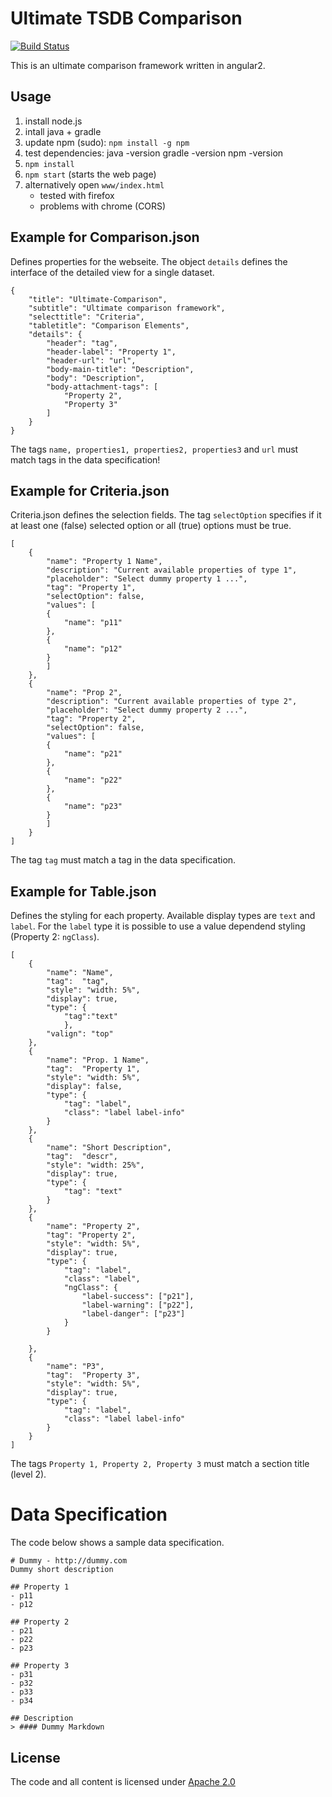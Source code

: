 # Ultimate TSDB Comparison

[![Build Status](https://travis-ci.org/ultimate-comparisons/ultimate-comparison-BASE.svg?branch=master)](https://travis-ci.org/ultimate-comparisons/ultimate-comparison-BASE)

This is an ultimate comparison framework written in angular2.

## Usage
1. install node.js
2. intall java + gradle
3. update npm (sudo): `npm install -g npm`
4. test dependencies:
        java -version
        gradle -version
        npm -version        
4. `npm install`
5. `npm start` (starts the web page)
5. alternatively open `www/index.html`
    - tested with firefox
    - problems with chrome (CORS)

## Example for Comparison.json
Defines properties for the webseite. The object `details` defines the interface of the detailed view for a single dataset.

    {
        "title": "Ultimate-Comparison",
        "subtitle": "Ultimate comparison framework",
        "selecttitle": "Criteria",
        "tabletitle": "Comparison Elements",
        "details": {
            "header": "tag",
            "header-label": "Property 1",
            "header-url": "url",
            "body-main-title": "Description",
            "body": "Description",
            "body-attachment-tags": [
                "Property 2",
                "Property 3"
            ]
        }
    }
The tags `name, properties1, properties2, properties3` and  `url` must match tags in the data specification!

## Example for Criteria.json
Criteria.json defines the selection fields. The tag `selectOption` specifies if it at least one (false) selected option or all (true) options must be true.

    [
        {
            "name": "Property 1 Name",
            "description": "Current available properties of type 1",
            "placeholder": "Select dummy property 1 ...",
            "tag": "Property 1",
            "selectOption": false,
            "values": [
            {
                "name": "p11"
            },
            {
                "name": "p12"
            }
            ]
        },
        {
            "name": "Prop 2",
            "description": "Current available properties of type 2",
            "placeholder": "Select dummy property 2 ...",
            "tag": "Property 2",
            "selectOption": false,
            "values": [
            {
                "name": "p21"
            },
            {
                "name": "p22"
            },
            {
                "name": "p23"
            }
            ]
        }
    ]

The tag `tag` must match a tag in the data specification.

## Example for Table.json
Defines the styling for each property. Available display types are `text` and `label`. For the `label` type it is possible to use a value dependend styling (Property 2: `ngClass`).

    [
        {
            "name": "Name",
            "tag":  "tag",
            "style": "width: 5%",
            "display": true,
            "type": {
                "tag":"text"
                },
            "valign": "top"    
        },
        {
            "name": "Prop. 1 Name",
            "tag":  "Property 1",
            "style": "width: 5%",
            "display": false,
            "type": {
                "tag": "label",
                "class": "label label-info"
            }
        },
        {
            "name": "Short Description",
            "tag":  "descr",
            "style": "width: 25%",
            "display": true,
            "type": {
                "tag": "text"
            }
        },
        {
            "name": "Property 2",
            "tag": "Property 2",
            "style": "width: 5%",
            "display": true,
            "type": {
                "tag": "label",
                "class": "label",
                "ngClass": {
                    "label-success": ["p21"],
                    "label-warning": ["p22"],
                    "label-danger": ["p23"]
                }
            }
            
        },
        {
            "name": "P3",
            "tag":  "Property 3",
            "style": "width: 5%",
            "display": true,
            "type": {
                "tag": "label",
                "class": "label label-info"
            }
        }
    ]

The tags `Property 1, Property 2, Property 3` must match a section title (level 2).

# Data Specification

The code below shows a sample data specification.

    # Dummy - http://dummy.com
    Dummy short description

    ## Property 1
    - p11
    - p12

    ## Property 2
    - p21
    - p22
    - p23

    ## Property 3 
    - p31
    - p32
    - p33
    - p34

    ## Description
    > #### Dummy Markdown

## License

The code and all content is licensed under [Apache 2.0]

  [Apache 2.0]: http://www.apache.org/licenses/LICENSE-2.0